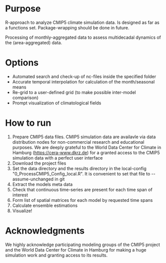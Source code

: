 # Purpose

R-approach to analyze CMIP5 climate simulation data. Is designed as far as a functions set. Package-wrapping should be done in future. 

Processing of monthly-aggregated data to assess multidecadal dynamics of the (area-aggregated) data.

# Options

* Automated search and check-up of nc-files inside the specified folder
* Accurate temporal interpolation for calculation of the month/seasonal means
* Re-grid to a user-defined grid (to make possible inter-model comparison)
* Prompt visualization of climatological fields

# How to run

1. Prepare CMIP5 data files. CMIP5 simulation data are availavle via data distribution nodes for non-commercial research and educational purposes. We are deeply grateful to the World Data Center for Climate in Hamburg (https://cera-www.dkrz.de) for a granted access to the CMIP5 simulation data with a perfect user interface
2. Download the project files
3. Set the data directory and the results directory in the local-config "0_ProcessCMIP5_Config_local.R". It is convenient to set that file to --assume-unchanged in git
4. Extract the models meta data
5. Check that continuous time-series are present for each time span of interest
6. Form list of spatial matrices for each model by requested time spans
7. Calculate ensemble estimations
8. Visualize!

# Acknowledgments

We highly acknowledge participating modeling groups of the CMIP5 project and the World Data Center for Climate in Hamburg for making a huge simulation work and granting access to its results.
